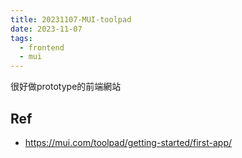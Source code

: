 ```yaml
---
title: 20231107-MUI-toolpad
date: 2023-11-07
tags:
  - frontend
  - mui
---
```

很好做prototype的前端網站
## Ref
- https://mui.com/toolpad/getting-started/first-app/